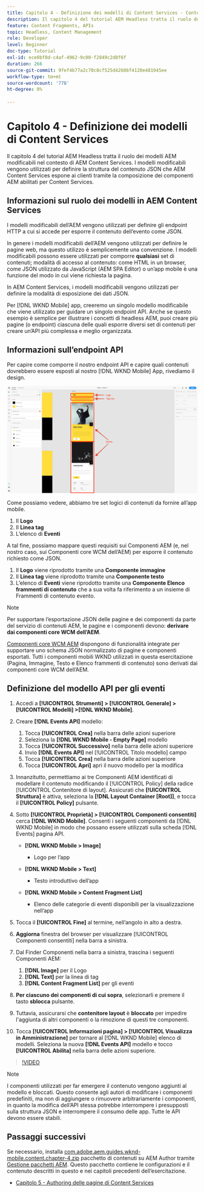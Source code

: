 ```yaml
---
title: Capitolo 4 - Definizione dei modelli di Content Services - Content Services
description: Il capitolo 4 del tutorial AEM Headless tratta il ruolo dei modelli AEM modificabili nel contesto di AEM Content Services. I modelli modificabili vengono utilizzati per definire la struttura del contenuto JSON che AEM Content Services espone in ultima analisi.
feature: Content Fragments, APIs
topic: Headless, Content Management
role: Developer
level: Beginner
doc-type: Tutorial
exl-id: ece0bf0d-c4af-4962-9c00-f2849c2d8f6f
duration: 266
source-git-commit: 9fef4b77a2c70c8cf525d42686f4120e481945ee
workflow-type: tm+mt
source-wordcount: '778'
ht-degree: 0%

---
```


# Capitolo 4 - Definizione dei modelli di Content Services

Il capitolo 4 del tutorial AEM Headless tratta il ruolo dei modelli AEM modificabili nel contesto di AEM Content Services. I modelli modificabili vengono utilizzati per definire la struttura del contenuto JSON che AEM Content Services espone ai clienti tramite la composizione dei componenti AEM abilitati per Content Services.

## Informazioni sul ruolo dei modelli in AEM Content Services

I modelli modificabili dell’AEM vengono utilizzati per definire gli endpoint HTTP a cui si accede per esporre il contenuto dell’evento come JSON.

In genere i modelli modificabili dell’AEM vengono utilizzati per definire le pagine web, ma questo utilizzo è semplicemente una convenzione. I modelli modificabili possono essere utilizzati per comporre **qualsiasi** set di contenuti; modalità di accesso al contenuto: come HTML in un browser, come JSON utilizzato da JavaScript (AEM SPA Editor) o un’app mobile è una funzione del modo in cui viene richiesta la pagina.

In AEM Content Services, i modelli modificabili vengono utilizzati per definire la modalità di esposizione dei dati JSON.

Per [!DNL WKND Mobile] app, creeremo un singolo modello modificabile che viene utilizzato per guidare un singolo endpoint API. Anche se questo esempio è semplice per illustrare i concetti di headless AEM, puoi creare più pagine (o endpoint) ciascuna delle quali esporre diversi set di contenuti per creare un’API più complessa e meglio organizzata.

## Informazioni sull’endpoint API

Per capire come comporre il nostro endpoint API e capire quali contenuti dovrebbero essere esposti al nostro [!DNL WKND Mobile] App, rivediamo il design.

![Scomposizione pagina API eventi](./assets/chapter-4/design-to-component-mapping.png)

Come possiamo vedere, abbiamo tre set logici di contenuti da fornire all’app mobile.

1. Il **Logo**
2. Il **Linea tag**
3. L’elenco di **Eventi**

A tal fine, possiamo mappare questi requisiti sui Componenti AEM (e, nel nostro caso, sui Componenti core WCM dell’AEM) per esporre il contenuto richiesto come JSON.

1. Il **Logo** viene riprodotto tramite una **Componente immagine**
2. Il **Linea tag** viene riprodotto tramite una **Componente testo**
3. L’elenco di **Eventi** viene riprodotto tramite una **Componente Elenco frammenti di contenuto** che a sua volta fa riferimento a un insieme di Frammenti di contenuto evento.

>[!NOTE]
>
>Per supportare l’esportazione JSON delle pagine e dei componenti da parte del servizio di contenuti AEM, le pagine e i componenti devono: **derivare dai componenti core WCM dell’AEM**.
>
>[Componenti core WCM AEM](https://github.com/Adobe-Marketing-Cloud/aem-core-wcm-components) dispongono di funzionalità integrate per supportare uno schema JSON normalizzato di pagine e componenti esportati. Tutti i componenti mobili WKND utilizzati in questa esercitazione (Pagina, Immagine, Testo e Elenco frammenti di contenuto) sono derivati dai componenti core WCM dell’AEM.

## Definizione del modello API per gli eventi

1. Accedi a **[!UICONTROL Strumenti] > [!UICONTROL Generale] > [!UICONTROL Modelli] >[!DNL WKND Mobile]**.

1. Creare **[!DNL Events API]** modello:

   1. Tocca **[!UICONTROL Crea]** nella barra delle azioni superiore
   1. Seleziona la **[!DNL WKND Mobile - Empty Page]** modello
   1. Tocca **[!UICONTROL Successivo]** nella barra delle azioni superiore
   1. Invio **[!DNL Events API]** nel [!UICONTROL Titolo modello] campo
   1. Tocca **[!UICONTROL Crea]** nella barra delle azioni superiore
   1. Tocca **[!UICONTROL Apri]** apri il nuovo modello per la modifica

1. Innanzitutto, permettiamo ai tre Componenti AEM identificati di modellare il contenuto modificando il [!UICONTROL Policy] della radice [!UICONTROL Contenitore di layout]. Assicurati che **[!UICONTROL Struttura]** è attiva, seleziona la **[!DNL Layout Container \[Root\]]**, e tocca il **[!UICONTROL Policy]** pulsante.
1. Sotto **[!UICONTROL Proprietà] > [!UICONTROL Componenti consentiti]** cerca **[!DNL WKND Mobile]**. Consenti i seguenti componenti da [!DNL WKND Mobile] in modo che possano essere utilizzati sulla scheda [!DNL Events] pagina API.

   * **[!DNL WKND Mobile > Image]**

      * Logo per l’app

   * **[!DNL WKND Mobile > Text]**

      * Testo introduttivo dell’app

   * **[!DNL WKND Mobile > Content Fragment List]**

      * Elenco delle categorie di eventi disponibili per la visualizzazione nell’app

1. Tocca il **[!UICONTROL Fine]** al termine, nell’angolo in alto a destra.
1. **Aggiorna** finestra del browser per visualizzare [!UICONTROL Componenti consentiti] nella barra a sinistra.
1. Dal Finder Componenti nella barra a sinistra, trascina i seguenti Componenti AEM:
   1. **[!DNL Image]** per il Logo
   2. **[!DNL Text]** per la linea di tag
   3. **[!DNL Content Fragment List]** per gli eventi
1. **Per ciascuno dei componenti di cui sopra**, selezionarli e premere il tasto **sblocca** pulsante.
1. Tuttavia, assicurarsi che **contenitore layout** è **bloccato** per impedire l&#39;aggiunta di altri componenti o la rimozione di questi tre componenti.
1. Tocca **[!UICONTROL Informazioni pagina] > [!UICONTROL Visualizza in Amministrazione]** per tornare al [!DNL WKND Mobile] elenco di modelli. Seleziona la nuova **[!DNL Events API]** modello e tocco **[!UICONTROL Abilita]** nella barra delle azioni superiore.

>[!VIDEO](https://video.tv.adobe.com/v/28342?quality=12&learn=on)

>[!NOTE]
>
> I componenti utilizzati per far emergere il contenuto vengono aggiunti al modello e bloccati. Questo consente agli autori di modificare i componenti predefiniti, ma non di aggiungere o rimuovere arbitrariamente i componenti, in quanto la modifica dell’API stessa potrebbe interrompere i presupposti sulla struttura JSON e interrompere il consumo delle app. Tutte le API devono essere stabili.

## Passaggi successivi

Se necessario, installa [com.adobe.aem.guides.wknd-mobile.content.chapter-4.zip](https://github.com/adobe/aem-guides-wknd-mobile/releases/latest) pacchetto di contenuti su AEM Author tramite [Gestione pacchetti AEM](http://localhost:4502/crx/packmgr/index.jsp). Questo pacchetto contiene le configurazioni e il contenuto descritti in questo e nei capitoli precedenti dell’esercitazione.

* [Capitolo 5 - Authoring delle pagine di Content Services](./chapter-5.md)
